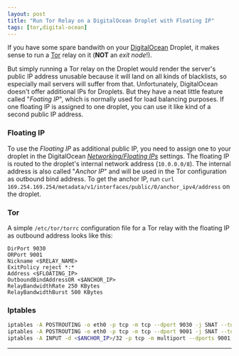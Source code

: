 ```yaml
---
layout: post
title: "Run Tor Relay on a DigitalOcean Droplet with Floating IP"
tags: [tor,digital-ocean]
---
```


If you have some spare bandwith on your [DigitalOcean](https://www.digitalocean.com) Droplet, it makes sense to run a [Tor](https://www.torproject.org) relay on it (**NOT** an *exit node*!).

But simply running a Tor relay on the Droplet would render the server's public IP address unusable because it will land on all kinds of blacklists, so especially mail servers will suffer from that.
Unfortunately, DigitalOcean doesn't offer additional IPs for Droplets. But they have a neat little feature called "*Foating IP*", which is normally used for load balancing purposes. If one floating IP is assigned to one droplet, you can use it like kind of a second public IP address.

### Floating IP
To use the *Floating IP* as additional public IP, you need to assign one to your droplet in the DigitalOcean [*Networking/Floating IPs*](https://cloud.digitalocean.com/networking/floating_ips) settings.
The floating IP is routed to the droplet's internal network address (`10.0.0.0/8`). The internal address is also called "*Anchor IP*" and will be used in the Tor configuration as outbound bind address.
To get the anchor IP, run `curl 169.254.169.254/metadata/v1/interfaces/public/0/anchor_ipv4/address` on the droplet.


### Tor
A simple `/etc/tor/torrc` configuration file for a Tor relay with the floating IP as outbound address looks like this:

```
DirPort 9030
ORPort 9001
Nickname <$RELAY_NAME>
ExitPolicy reject *:*
Address <$FLOATING_IP>
OutboundBindAddressOR <$ANCHOR_IP>
RelayBandwidthRate 250 KBytes
RelayBandwidthBurst 500 KBytes
```

### Iptables
```bash
iptables -A POSTROUTING -o eth0 -p tcp -m tcp --dport 9030 -j SNAT --to-source <$ANCHOR_IP>
iptables -A POSTROUTING -o eth0 -p tcp -m tcp --dport 9001 -j SNAT --to-source <$ANCHOR_IP>
iptables -A INPUT -d <$ANCHOR_IP>/32 -p tcp -m multiport --dports 9001,9030 -m state --state NEW,ESTABLISHED -j ACCEPT
```

---
